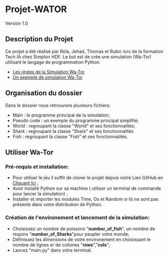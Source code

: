 # Projet-WATOR
Version 1.0

## Description du Projet

Ce projet a été réalisé par Rola, Jehad, Thomas et Rubic lors de la formation Tech IA chez Simplon HDF. Le but est de crée une simulation (Wa-Tor) utilisant le langage de programmation Python. 


- [Les règles de la Simulation Wa-Tor](https://en.wikipedia.org/wiki/Wa-Tor#Rules)
- [Un exemple de simulation Wa-Tor](https://wa-tor.saidone.org/)


## Organisation du dossier

Dans le dossier nous retrouvons plusieurs fichiers:
- Main : le programme principal de la simulation;
- Pseudo code : un exemple du programme principal simplifié;
- World : regroupant la classe "World" et ses fonctionnalités;
- Shark : regroupant la classe "Shark" et ses fonctionnalités
- Fish : regroupant la classe "Fish" et ses fonctionnalités.

## Utiliser Wa-Tor 

### Pré-requis et installation:

- Pour utiliser le jeu il suffit de cloner le projet depuis notre Lien GitHub en [Cliquant Ici](https://github.com/RolaMmss/Projet-WATOR) ;
- Avoir installé Python sur sa machine ( utiliser un terminal de commande pour lancer la simulation) ;
- Installer et importer les modules Time, Os et Random si ils ne sont pas présents dans votre distribution de Python.

### Création de l'environement  et lancement de la simulation:
- Choisissez un nombre de poissons "**number_of_fish**", un nombre de requins "**number_of_Sharks**"pour peupler votre monde;
- Définissez les dimensions de votre environement en choisissant le nombre de lignes er de collones "**rows**","**cols**";
- Lancez "main.py" dans votre terminal.

